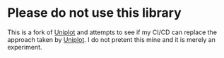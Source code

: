 # Please do not use this library

This is a fork of [Uniplot]() and attempts to see if my CI/CD can replace the approach taken by [Uniplot](). I do not pretent this mine and it is merely an experiment.
